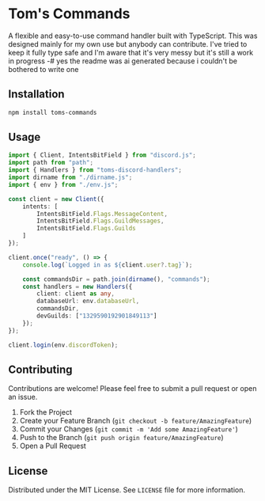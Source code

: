 # Tom's Commands

A flexible and easy-to-use command handler built with TypeScript.
This was designed mainly for my own use but anybody can contribute.
I've tried to keep it fully type safe and I'm aware that it's very messy but it's still a work in progress
-# yes the readme was ai generated because i couldn't be bothered to write one

## Installation

```bash
npm install toms-commands
```

## Usage

```typescript
import { Client, IntentsBitField } from "discord.js";
import path from "path";
import { Handlers } from "toms-discord-handlers";
import dirname from "./dirname.js";
import { env } from "./env.js";

const client = new Client({
	intents: [
		IntentsBitField.Flags.MessageContent,
		IntentsBitField.Flags.GuildMessages,
		IntentsBitField.Flags.Guilds
	]
});

client.once("ready", () => {
	console.log(`Logged in as ${client.user?.tag}`);

	const commandsDir = path.join(dirname(), "commands");
	const handlers = new Handlers({
		client: client as any,
		databaseUrl: env.databaseUrl,
		commandsDir,
		devGuilds: ["1329590192901849113"]
	});
});

client.login(env.discordToken);
```

## Contributing

Contributions are welcome! Please feel free to submit a pull request or open an issue.

1.  Fork the Project
2.  Create your Feature Branch (`git checkout -b feature/AmazingFeature`)
3.  Commit your Changes (`git commit -m 'Add some AmazingFeature'`)
4.  Push to the Branch (`git push origin feature/AmazingFeature`)
5.  Open a Pull Request

## License

Distributed under the MIT License. See `LICENSE` file for more information.
